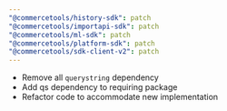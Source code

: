 ```yaml
---
"@commercetools/history-sdk": patch
"@commercetools/importapi-sdk": patch
"@commercetools/ml-sdk": patch
"@commercetools/platform-sdk": patch
"@commercetools/sdk-client-v2": patch
---
```


- Remove all `querystring` dependency
- Add qs dependency to requiring package
- Refactor code to accommodate new implementation
